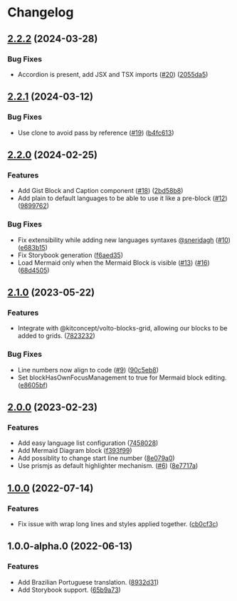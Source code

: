 # Changelog

## [2.2.2](https://github.com/plonegovbr/volto-code-block/compare/2.2.1...2.2.2) (2024-03-28)


### Bug Fixes

* Accordion is present, add JSX and TSX imports ([#20](https://github.com/plonegovbr/volto-code-block/issues/20)) ([2055da5](https://github.com/plonegovbr/volto-code-block/commit/2055da53bac906d12ff1415e023059eb0a337800))

## [2.2.1](https://github.com/plonegovbr/volto-code-block/compare/2.2.0...2.2.1) (2024-03-12)


### Bug Fixes

* Use clone to avoid pass by reference ([#19](https://github.com/plonegovbr/volto-code-block/issues/19)) ([b4fc613](https://github.com/plonegovbr/volto-code-block/commit/b4fc613da30bf26fcadef727a4f550d10e9f5e25))

## [2.2.0](https://github.com/plonegovbr/volto-code-block/compare/2.1.0...2.2.0) (2024-02-25)


### Features

* Add Gist Block and Caption component ([#18](https://github.com/plonegovbr/volto-code-block/issues/18)) ([2bd58b8](https://github.com/plonegovbr/volto-code-block/commit/2bd58b8d1d11561efc65873ba4f6de8f071d5499))
* Add plain to default languages to be able to use it like a pre-block ([#12](https://github.com/plonegovbr/volto-code-block/issues/12)) ([9899762](https://github.com/plonegovbr/volto-code-block/commit/98997628d07c332cf2ce8075b79bf7faa8b8286b))


### Bug Fixes

* Fix extensibility while adding new languages syntaxes [@sneridagh](https://github.com/sneridagh) ([#10](https://github.com/plonegovbr/volto-code-block/issues/10)) ([e683b15](https://github.com/plonegovbr/volto-code-block/commit/e683b15edfe72d6bf575e45ed4283f2df2d43952))
* Fix Storybook generation ([f6aed35](https://github.com/plonegovbr/volto-code-block/commit/f6aed35653ea8a23a1a5233004be9837cb82369e))
* Load Mermaid only when the Mermaid Block is visible ([#13](https://github.com/plonegovbr/volto-code-block/issues/13)) ([#16](https://github.com/plonegovbr/volto-code-block/issues/16)) ([68d4505](https://github.com/plonegovbr/volto-code-block/commit/68d450589ea7e651f9688e21792600cd12e95fa2))

## [2.1.0](https://github.com/plonegovbr/volto-code-block/compare/2.0.0...2.1.0) (2023-05-22)


### Features

* Integrate with @kitconcept/volto-blocks-grid, allowing our blocks to be added to grids. ([7823232](https://github.com/plonegovbr/volto-code-block/commit/782323277e324d8287fa5cd98e870ef11072ca50))


### Bug Fixes

* Line numbers now align to code ([#9](https://github.com/plonegovbr/volto-code-block/issues/9)) ([90c5eb8](https://github.com/plonegovbr/volto-code-block/commit/90c5eb8d08fb6ac29fac4313fdf8f78d792d31d0))
* Set blockHasOwnFocusManagement to true for Mermaid block editing. ([e8605bf](https://github.com/plonegovbr/volto-code-block/commit/e8605bfdc50bad66cb824d5ac6a5dd72ef2f623d))

## [2.0.0](https://github.com/plonegovbr/volto-code-block/compare/1.0.0...2.0.0) (2023-02-23)


### Features

* Add easy language list configuration ([7458028](https://github.com/plonegovbr/volto-code-block/commit/74580286dfec0b99169ad6fbae24a0167eac7787))
* Add Mermaid Diagram block ([f393f99](https://github.com/plonegovbr/volto-code-block/commit/f393f99324a4f767509ad34514a111838d4c0c64))
* Add possiblity to change start line number ([8e079a0](https://github.com/plonegovbr/volto-code-block/commit/8e079a02176b6ab69e63580f46625a761c25f0f2))
* Use prismjs as default highlighter mechanism. ([#6](https://github.com/plonegovbr/volto-code-block/issues/6)) ([8e7717a](https://github.com/plonegovbr/volto-code-block/commit/8e7717a03029c75ee5d2e4314bd20f5490dc4bba))

## [1.0.0](https://github.com/plonegovbr/volto-code-block/compare/1.0.0-alpha.0...1.0.0) (2022-07-14)

### Features

- Fix issue with wrap long lines and styles applied together. ([cb0cf3c](https://github.com/plonegovbr/volto-code-block/commit/cb0cf3c044347eca4a1b9d3fa748604fc5e9e599))

## 1.0.0-alpha.0 (2022-06-13)

### Features

- Add Brazilian Portuguese translation. ([8932d31](https://github.com/plonegovbr/volto-code-block/commit/8932d317a44dd0d5ee3c957e42a84655fe7c0dbb))
- Add Storybook support. ([65b9a73](https://github.com/plonegovbr/volto-code-block/commit/65b9a73f1d9e5ae09ff098d39af1a8794dcc79e9))
